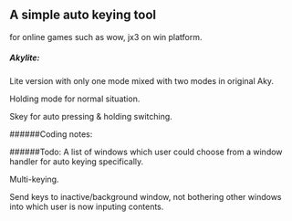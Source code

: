 A simple auto keying tool
----------------------------------------------------
for online games such as wow, jx3 on win platform.

##### Akylite:
Lite version with only one mode mixed with two modes in original Aky.

Holding mode for normal situation.

Skey for auto pressing & holding switching.

######Coding notes:


######Todo:
A list of windows which user could choose from a window handler for auto keying specifically.

Multi-keying.

Send keys to inactive/background window, not bothering other windows into which user is now inputing contents.
